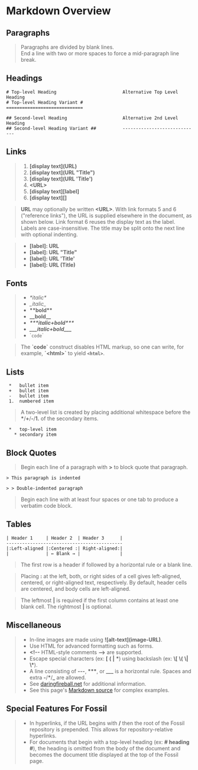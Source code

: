 # Markdown Overview #

## Paragraphs ##

> Paragraphs are divided by blank lines.  
> End a line with two or more spaces to force a mid-paragraph line break.

## Headings ##

>
    # Top-level Heading                         Alternative Top Level Heading
    # Top-level Heading Variant #               =============================
>
    ## Second-level Heading                     Alternative 2nd Level Heading
    ## Second-level Heading Variant ##          -----------------------------

## Links ##

> 1.  **\[display text\]\(URL\)**
> 2.  **\[display text\]\(URL "Title"\)**
> 3.  **\[display text\]\(URL 'Title'\)**
> 4.  **\<URL\>**
> 5.  **\[display text\]\[label\]**
> 6.  **\[display text\]\[\]**

> **URL** may optionally be written **\<URL\>**.  With link formats 5 and 6
> ("reference links"), the URL is supplied elsewhere in the document, as shown
> below.  Link format 6 reuses the display text as the label.  Labels are
> case-insensitive.  The title may be split onto the next line with optional
> indenting.

> * **\[label\]:&nbsp;URL**
> * **\[label\]:&nbsp;URL&nbsp;"Title"**
> * **\[label\]:&nbsp;URL&nbsp;'Title'**
> * **\[label\]:&nbsp;URL&nbsp;(Title)**

## Fonts ##

> *   _\*italic\*_
> *   *\_italic\_*
> *   __\*\*bold\*\*__
> *   **\_\_bold\_\_**
> *   ___\*\*\*italic+bold\*\*\*___
> *   ***\_\_\_italic+bold\_\_\_***
> *   \``code`\`

> The **\`code\`** construct disables HTML markup, so one can write, for
> example, **\`\<html\>\`** to yield **`<html>`**.

## Lists ##

>
     *   bullet item
     +   bullet item
     -   bullet item
     1.  numbered item

> A two-level list is created by placing additional whitespace before the
> **\***/**+**/**-**/**1.** of the secondary items.

>
     *   top-level item
       * secondary item

## Block Quotes ##

> Begin each line of a paragraph with **>** to block quote that paragraph.

> >
    > This paragraph is indented
> >
    > > Double-indented paragraph

> Begin each line with at least four spaces or one tab to produce a verbatim
> code block.

## Tables ##

>
    | Header 1     | Header 2  | Header 3      |
    --------------------------------------------
    |:Left-aligned |:Centered :| Right-aligned:|
    |              | ← Blank → |               |

> The first row is a header if followed by a horizontal rule or a blank line.

> Placing **:** at the left, both, or right sides of a cell gives left-aligned,
> centered, or right-aligned text, respectively.  By default, header cells are
> centered, and body cells are left-aligned.

> The leftmost **\|** is required if the first column contains at least one
> blank cell.  The rightmost **\|** is optional.

## Miscellaneous ##

> *   In-line images are made using **\!\[alt-text\]\(image-URL\)**.
> *   Use HTML for advanced formatting such as forms.
> *   **\<!--** HTML-style comments **-->** are supported.
> *   Escape special characters (ex: **\[** **\(** **\|** **\***)
>     using backslash (ex: **\\\[** **\\\(** **\\\|** **\\\***).
> *   A line consisting of **---**, **\*\*\***, or **\_\_\_** is a horizontal
>     rule.  Spaces and extra **-**/**\***/**_** are allowed.
> *   See [daringfireball.net][] for additional information.
> *   See this page's [Markdown source](/md_rules?txt=1) for complex examples.

## Special Features For Fossil ##

> *  In hyperlinks, if the URL begins with **/** then the root of the Fossil
>    repository is prepended.  This allows for repository-relative hyperlinks.
> *  For documents that begin with a top-level heading (ex: **# heading #**),
>    the heading is omitted from the body of the document and becomes the
>    document title displayed at the top of the Fossil page.

[daringfireball.net]: http://daringfireball.net/projects/markdown/syntax
